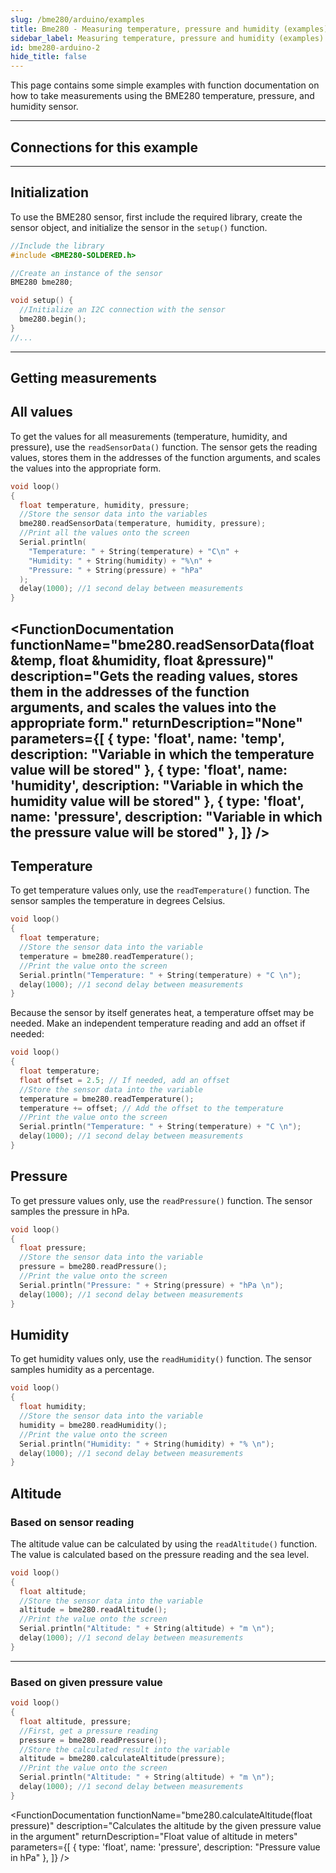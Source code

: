 ```yaml
---
slug: /bme280/arduino/examples
title: Bme280 - Measuring temperature, pressure and humidity (examples)
sidebar_label: Measuring temperature, pressure and humidity (examples)
id: bme280-arduino-2
hide_title: false
---
```


This page contains some simple examples with function documentation on how to take measurements using the BME280 temperature, pressure, and humidity sensor.

---

## Connections for this example

<CenteredImage src="/img/bme280/connections.png" alt="Connections"  />

---

## Initialization

To use the BME280 sensor, first include the required library, create the sensor object, and initialize the sensor in the `setup()` function.
```cpp
//Include the library
#include <BME280-SOLDERED.h>

//Create an instance of the sensor
BME280 bme280;

void setup() {
  //Initialize an I2C connection with the sensor
  bme280.begin();
}
//...
```

<FunctionDocumentation
  functionName="bme280.begin()"
  description="Initializes the BME280 sensor, setting up communication over I2C and setting oversampling value to each sensor"
  returnDescription="None"
  parameters={[]}
/>

---

## Getting measurements

## All values

To get the values for all measurements (temperature, humidity, and pressure), use the `readSensorData()` function. The sensor gets the reading values, stores them in the addresses of the function arguments, and scales the values into the appropriate form.

```cpp
void loop()
{
  float temperature, humidity, pressure;
  //Store the sensor data into the variables
  bme280.readSensorData(temperature, humidity, pressure); 
  //Print all the values onto the screen
  Serial.println(
    "Temperature: " + String(temperature) + "C\n" +
    "Humidity: " + String(humidity) + "%\n" +
    "Pressure: " + String(pressure) + "hPa"
  );
  delay(1000); //1 second delay between measurements
}
```
<CenteredImage src="/img/bme280/bme280_allreadings.png" alt="Serial monitor all readings" caption="Serial monitor" width="100%" />

<FunctionDocumentation
  functionName="bme280.readSensorData(float &temp, float &humidity, float &pressure)"
  description="Gets the reading values, stores them in the addresses of the function arguments, and scales the values into the appropriate form."
  returnDescription="None"
  parameters={[
  { type: 'float', name: 'temp', description: "Variable in which the temperature value will be stored" },
  { type: 'float', name: 'humidity', description: "Variable in which the humidity value will be stored" },
  { type: 'float', name: 'pressure', description: "Variable in which the pressure value will be stored" },
  ]}
/>
---

## Temperature

To get temperature values only, use the `readTemperature()` function. The sensor samples the temperature in degrees Celsius.

```cpp
void loop()
{
  float temperature;
  //Store the sensor data into the variable
  temperature = bme280.readTemperature();
  //Print the value onto the screen
  Serial.println("Temperature: " + String(temperature) + "C \n");
  delay(1000); //1 second delay between measurements
}
```

<WarningBox>

Because the sensor by itself generates heat, a temperature offset may be needed. Make an independent temperature reading and add an offset if needed:

```cpp
void loop()
{
  float temperature;
  float offset = 2.5; // If needed, add an offset
  //Store the sensor data into the variable
  temperature = bme280.readTemperature();
  temperature += offset; // Add the offset to the temperature
  //Print the value onto the screen
  Serial.println("Temperature: " + String(temperature) + "C \n");
  delay(1000); //1 second delay between measurements
}
```

</WarningBox>

<CenteredImage src="/img/bme280/bme280_temperature.png" alt="Serial monitor temperature readings" caption="Serial monitor" width="100%" />

<FunctionDocumentation
  functionName="bme280.readTemperature()"
  description="Reads the values from the sensor and returns the scaled Celsius value"
  returnDescription="Float value of the temperature reading in degrees Celsius"
  parameters={[]}
/>
---

## Pressure

To get pressure values only, use the `readPressure()` function. The sensor samples the pressure in hPa.

```cpp
void loop()
{
  float pressure;
  //Store the sensor data into the variable
  pressure = bme280.readPressure();
  //Print the value onto the screen
  Serial.println("Pressure: " + String(pressure) + "hPa \n");
  delay(1000); //1 second delay between measurements
}
```
<CenteredImage src="/img/bme280/bme280_pressure.png" alt="Serial monitor pressure readings" caption="Serial monitor" width="100%" />

<FunctionDocumentation
  functionName="bme280.readPressure()"
  description="Reads the value from the sensor and returns the scaled hPa value"
  returnDescription="Float value of the pressure reading in hPa"
  parameters={[]}
/>
---

## Humidity

To get humidity values only, use the `readHumidity()` function. The sensor samples humidity as a percentage.

```cpp
void loop()
{
  float humidity;
  //Store the sensor data into the variable
  humidity = bme280.readHumidity();
  //Print the value onto the screen
  Serial.println("Humidity: " + String(humidity) + "% \n");
  delay(1000); //1 second delay between measurements
}
```
<CenteredImage src="/img/bme280/bme280_humidity.png" alt="Serial monitor humidity readings" caption="Serial monitor" width="100%" />

<FunctionDocumentation
  functionName="bme280.readHumidity()"
  description="Reads the value from the sensor and returns the scaled percentage value"
  returnDescription="Float value of the humidity reading in %"
  parameters={[]}
/>
---

## Altitude
### Based on sensor reading
The altitude value can be calculated by using the `readAltitude()` function. The value is calculated based on the pressure reading and the sea level.

```cpp
void loop()
{
  float altitude;
  //Store the sensor data into the variable
  altitude = bme280.readAltitude();
  //Print the value onto the screen
  Serial.println("Altitude: " + String(altitude) + "m \n");
  delay(1000); //1 second delay between measurements
}
```
<CenteredImage src="/img/bme280/bme280_altitude.png" alt="Serial monitor humidity readings" caption="Serial monitor" width="100%" />

<FunctionDocumentation
  functionName="bme280.readAltitude()"
  description="Calculates the altitude by taking the pressure reading"
  returnDescription="Float value of altitude in meters"
  parameters={[]}
/>

---

### Based on given pressure value

```cpp
void loop()
{
  float altitude, pressure;
  //First, get a pressure reading
  pressure = bme280.readPressure();
  //Store the calculated result into the variable
  altitude = bme280.calculateAltitude(pressure);
  //Print the value onto the screen
  Serial.println("Altitude: " + String(altitude) + "m \n");
  delay(1000); //1 second delay between measurements
}
```

<FunctionDocumentation
  functionName="bme280.calculateAltitude(float pressure)"
  description="Calculates the altitude by the given pressure value in the argument"
  returnDescription="Float value of altitude in meters"
  parameters={[
  { type: 'float', name: 'pressure', description: "Pressure value in hPa" },
  ]}
/>